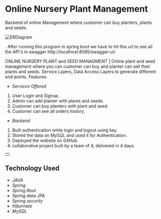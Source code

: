 # Online Nursery Plant Management

Backend of online Management where customer can buy planters, plants and seeds.


![ERDiagram](https://github.com/hemant097/berserk-camera-3158/blob/main/ER%20diagram.png?raw=true)


. After running this program in spring boot we have to hit this url to see all the API's in swagger 
http://localhost:8585/swagger-ui/

ONLINE NURSERY PLANT and SEED MANAGMENT | Online plant and seed management where you can customer can buy and planter can sell their plants and seeds. 
Service Layers, Data Access Layers to generate different end points. Features:

- *Services Offered*
1. User Login and Signup.
2. Admin can add planter with plants and seeds.
3. Customer can buy planters with plant and seed.
4. Customer can see all orders history.

- *Backend*
1. Built authentication while login and logout using key.
2. Stored the data on MySQL and used it for Authentication.
3. Deployed the website on GitHub.
4. collaborative project built by a team of 4, delivered in 4 days.


<table>
<tr>
<td>
<!-- We were a team of 4 from the Masai School. We worked on creating REST API and writing business logic for an E-commerce application. Our project performs fundamental operations of an e-commerce website, where our customer's data is validated, mapped, processed with business logic & persisted in the database. -->
  </td>
</tr>

</table>

## Technology Used

- *JAVA*
- *Spring*
- *Spring Boot*
- *Spring data JPA*
- *Spring security*
- *Hibernate*
- *MySQL*
